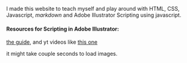I made this website to teach myself and play around with HTML, CSS, Javascript, *markdown* and Adobe Illustrator Scripting using javascript.

#### Resources for Scripting in Adobe Illustrator:

[the guide](https://ai-scripting.docsforadobe.dev/), and yt videos like [this one](https://www.youtube.com/watch?v=EGdgrP7azUQ)

it might take couple seconds to load images.
